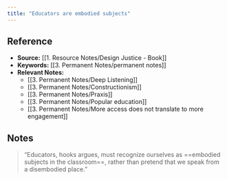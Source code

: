 ```yaml
---
title: "Educators are embodied subjects"
---
```

## Reference
- **Source:** [[1. Resource Notes/Design Justice - Book]]
- **Keywords:** [[3. Permanent Notes/permanent notes]]
- **Relevant Notes:** 
	- [[3. Permanent Notes/Deep Listening]]
	- [[3. Permanent Notes/Constructionism]]
	- [[3. Permanent Notes/Praxis]]
	- [[3. Permanent Notes/Popular education]]
	- [[3. Permanent Notes/More access does not translate to more engagement]]
## Notes
> “Educators, hooks argues, must recognize ourselves as ==embodied subjects in the classroom==, rather than pretend that we speak from a disembodied place.”